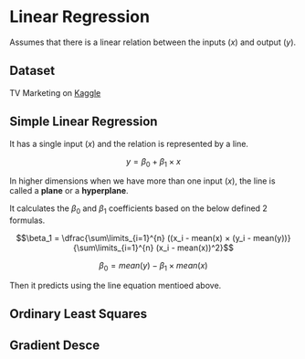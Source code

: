 # Linear Regression
Assumes that there is a linear relation between the inputs $(x)$ and output $(y)$.

## Dataset
TV Marketing on [Kaggle](https://www.kaggle.com/datasets/devzohaib/tvmarketingcsv)

## Simple Linear Regression
It has a single input $(x)$ and the relation is represented by a line. 

$$y = \beta_0 + \beta_1×x$$

In higher dimensions when we have more than one input $(x)$, the line is called a **plane** or a **hyperplane**.

It calculates the $\beta_0$ and $\beta_1$ coefficients based on the below defined 2 formulas. 

$$\beta_1 = \dfrac{\sum\limits_{i=1}^{n} ((x_i - mean(x) × (y_i - mean(y))}{\sum\limits_{i=1}^{n} (x_i - mean(x))^2}$$

$$\beta_0 = mean(y) − \beta_1 × mean(x)$$

Then it predicts using the line equation mentioed above.

## Ordinary Least Squares

## Gradient Desce

